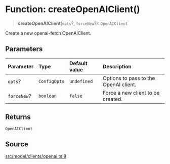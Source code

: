 # Function: createOpenAIClient()

> **createOpenAIClient**(`opts`?, `forceNew`?): `OpenAIClient`

Create a new openai-fetch OpenAIClient.

## Parameters

| Parameter | Type | Default value | Description |
| :------ | :------ | :------ | :------ |
| `opts`? | `ConfigOpts` | `undefined` | Options to pass to the OpenAI client. |
| `forceNew`? | `boolean` | `false` | Force a new client to be created. |

## Returns

`OpenAIClient`

## Source

[src/model/clients/openai.ts:8](https://github.com/dexaai/llm-tools/blob/f300435/src/model/clients/openai.ts#L8)
